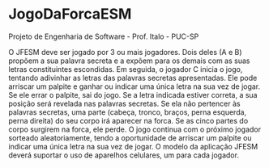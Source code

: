 # JogoDaForcaESM
Projeto de Engenharia de Software - Prof. Italo - PUC-SP

O JFESM deve ser jogado por 3 ou mais jogadores. Dois deles (A e B) propõem a sua palavra secreta e a expõem para os demais com as suas letras constituintes escondidas. Em seguida, o jogador C inicia o jogo, tentando adivinhar as letras das palavras secretas apresentadas. Ele pode arriscar um palpite e ganhar ou indicar uma única letra na sua vez de jogar. Se ele errar o palpite, sai do jogo. Se a letra indicada estiver correta, a sua posição será revelada nas palavras secretas. Se ela não pertencer às palavras secretas, uma parte (cabeça, tronco, braços, perna esquerda, perna direita) do seu corpo irá aparecer na forca. Se as cinco partes do corpo surgirem na forca, ele perde. O jogo continua com o próximo jogador sorteado aleatoriamente, tendo a oportunidade de arriscar um palpite ou indicar uma única letra na sua vez de jogar. O modelo da aplicação JFESM deverá suportar o uso de aparelhos celulares, um para cada jogador.
